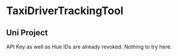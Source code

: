 # TaxiDriverTrackingTool
## Uni Project

API Key as well as Hue IDs are already revoked. Nothing to try here.
